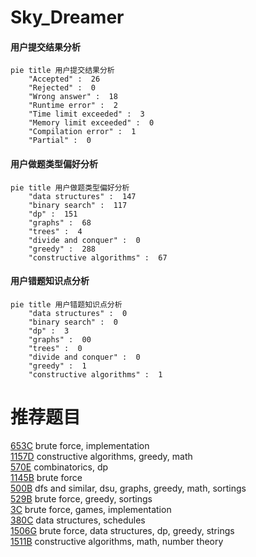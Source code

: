 # Sky_Dreamer

<!-- tabs:start -->



#### **用户提交结果分析**

```mermaid
pie title 用户提交结果分析
    "Accepted" :  26
    "Rejected" :  0
    "Wrong answer" :  18
    "Runtime error" :  2
    "Time limit exceeded" :  3
    "Memory limit exceeded" :  0
    "Compilation error" :  1
    "Partial" :  0
```

#### **用户做题类型偏好分析**

```mermaid
pie title 用户做题类型偏好分析
    "data structures" :  147
    "binary search" :  117
    "dp" :  151
    "graphs" :  68
    "trees" :  4
    "divide and conquer" :  0
    "greedy" :  288
    "constructive algorithms" :  67
```
#### **用户错题知识点分析**

```mermaid
pie title 用户错题知识点分析
    "data structures" :  0
    "binary search" :  0
    "dp" :  3
    "graphs" :  00
    "trees" :  0
    "divide and conquer" :  0
    "greedy" :  1
    "constructive algorithms" :  1
```



<!-- tabs:end -->
# 推荐题目
[653C](https://codeforces.com/contest/653/problem/C)		brute force,
                        implementation		  
[1157D](https://codeforces.com/contest/1157/problem/D)		constructive algorithms,
                        greedy,
                        math		  
[570E](https://codeforces.com/contest/570/problem/E)		combinatorics,
                        dp		  
[1145B](https://codeforces.com/contest/1145/problem/B)		brute force		  
[500B](https://codeforces.com/contest/500/problem/B)		dfs and similar,
                        dsu,
                        graphs,
                        greedy,
                        math,
                        sortings		  
[529B](https://codeforces.com/contest/529/problem/B)		brute force,
                        greedy,
                        sortings		  
[3C](https://codeforces.com/contest/3/problem/C)		brute force,
                        games,
                        implementation		  
[380C](https://codeforces.com/contest/380/problem/C)		data structures,
                        schedules		  
[1506G](https://codeforces.com/contest/1506/problem/G)		brute force,
                        data structures,
                        dp,
                        greedy,
                        strings		  
[1511B](https://codeforces.com/contest/1511/problem/B)		constructive algorithms,
                        math,
                        number theory		  
